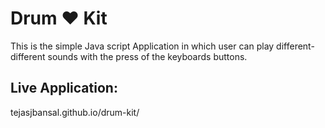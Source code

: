 # Drum ❤️ Kit
This is the simple Java script Application in which user can play different-different sounds with the press of the keyboards buttons.

## Live Application:
tejasjbansal.github.io/drum-kit/
